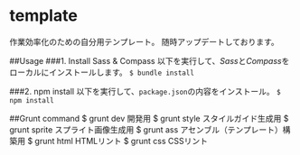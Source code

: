 template
========
  作業効率化のための自分用テンプレート。
  随時アップデートしております。

##Usage
###1. Install Sass & Compass
以下を実行して、*Sass*と*Compass*をローカルにインストールします。
`$ bundle install`

###2. npm install
以下を実行して、`package.json`の内容をインストール。
`$ npm install`

##Grunt command
$ grunt dev   開発用
$ grunt style   スタイルガイド生成用
$ grunt sprite  スプライト画像生成用
$ grunt ass     アセンブル（テンプレート）構築用
$ grunt html    HTMLリント
$ grunt css     CSSリント